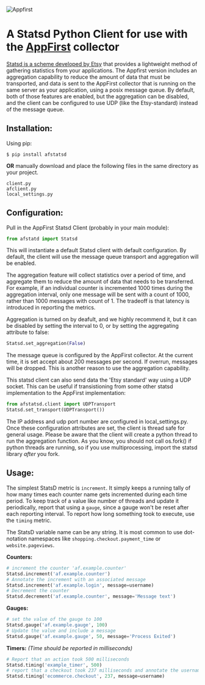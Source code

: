 ![Appfirst](http://www.appfirst.com/img/appfirst-logo.png)

A Statsd Python Client for use with the [AppFirst](http://www.appfirst.com) collector
====================================
[Statsd is a scheme developed by Etsy](https://github.com/etsy/statsd) that provides
a lightweight method of gathering statistics from your applications. The Appfirst
version includes an aggregation capability to reduce the amount of data that must be transported,
and data is sent to the AppFirst collector that is running on the same server
as your application, using a posix message queue. By default, both of those features are enabled,
but the aggregation can be disabled, and the client can be configured to use UDP (like the Etsy-standard)
instead of the message queue.

Installation:
------------
Using pip:

    $ pip install afstatsd

**OR** manually download and place the following files in the same directory as your project.

    client.py
    afclient.py
    local_settings.py

Configuration:
-------------

Pull in the AppFirst Statsd Client (probably in your main module):

```python
from afstatd import Statsd
```

This will instantiate a default Statsd client with default configuration. By default,
the client will use the message queue transport and aggregation will be enabled.

The aggregation feature will collect statistics over a period of time, and aggregate
them to reduce the amount of data that needs to be transferred. For example, if an
individual counter is incremented 1000 times during the aggregation interval, only one
message will be sent with a count of 1000, rather than 1000 messages with count of 1.
The tradeoff is that latency is introduced in reporting the metrics.

Aggregation is turned on by deafult, and we highly recommend it, but it can be disabled
by setting the interval to 0, or by setting the aggregating attribute to false:

```python
Statsd.set_aggregation(False)
```

The message queue is configured by the AppFirst collector. At the current
time, it is set accept about 200 messages per second. If overrun,
messages will be dropped. This is another reason to use the aggregation
capability.

This statsd client can also send data the 'Etsy standard' way using a UDP socket. This
can be useful if transistioning from some other statsd implementation to the AppFirst
implementation:

```python
from afstatsd.client import UDPTransport
Statsd.set_transport(UDPTransport())
```

The IP address and udp port number are configured in local_settings.py. Once these
configuration attributes are set, the client is thread safe for general usage. Please be aware that the client will create a python thread to run the aggregation function. As you know, you should not call os.fork() if python threads are running, so if you use multiprocessing, import the statsd library *after* you fork.

Usage:
-----
The simplest StatsD metric is `increment`. It simply keeps a running tally of how many times each counter name gets incremented during each time period. To keep track of a value like number of threads and update it periodically, report that using a `gauge`, since a gauge won't be reset after each reporting interval. To report how long something took to execute, use the `timing` metric.

The StatsD variable name can be any string. It is most common to use dot-notation namespaces like `shopping.checkout.payment_time` or `website.pageviews`.

**Counters:**

```python
# increment the counter 'af.example.counter'
Statsd.increment('af.example.counter')
# Annotate the increment with an associated message
Statsd.increment('af.example.login', message=username)
# Decrement the counter
Statsd.decrement('af.example.counter', message='Message text')
```

**Gauges:**

```python
# set the value of the gauge to 100
Statsd.gauge('af.example.gauge', 100)
# Update the value and include a message
Statsd.gauge('af.example.gauge', 50, message='Process Exited')
```

**Timers:** *(Time should be reported in milliseconds)*

```python
# Report that an action took 500 milliseconds
Statsd.timing('example_timer', 500)
# report that a checkout took 237 milliseconds and annotate the username
Statsd.timing('ecommerce.checkout', 237, message=username)
```
